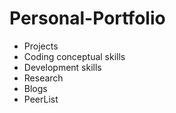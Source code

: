 # Personal-Portfolio
- Projects
- Coding conceptual skills
- Development skills
- Research
- Blogs
- PeerList
  
